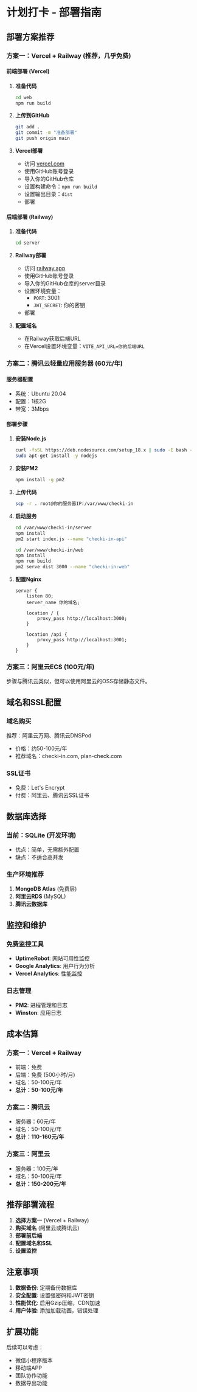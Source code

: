 # 计划打卡 - 部署指南

## 部署方案推荐

### 方案一：Vercel + Railway (推荐，几乎免费)

#### 前端部署 (Vercel)
1. **准备代码**
   ```bash
   cd web
   npm run build
   ```

2. **上传到GitHub**
   ```bash
   git add .
   git commit -m "准备部署"
   git push origin main
   ```

3. **Vercel部署**
   - 访问 [vercel.com](https://vercel.com)
   - 使用GitHub账号登录
   - 导入你的GitHub仓库
   - 设置构建命令：`npm run build`
   - 设置输出目录：`dist`
   - 部署

#### 后端部署 (Railway)
1. **准备代码**
   ```bash
   cd server
   ```

2. **Railway部署**
   - 访问 [railway.app](https://railway.app)
   - 使用GitHub账号登录
   - 导入你的GitHub仓库的server目录
   - 设置环境变量：
     - `PORT`: 3001
     - `JWT_SECRET`: 你的密钥
   - 部署

3. **配置域名**
   - 在Railway获取后端URL
   - 在Vercel设置环境变量：`VITE_API_URL=你的后端URL`

### 方案二：腾讯云轻量应用服务器 (60元/年)

#### 服务器配置
- 系统：Ubuntu 20.04
- 配置：1核2G
- 带宽：3Mbps

#### 部署步骤
1. **安装Node.js**
   ```bash
   curl -fsSL https://deb.nodesource.com/setup_18.x | sudo -E bash -
   sudo apt-get install -y nodejs
   ```

2. **安装PM2**
   ```bash
   npm install -g pm2
   ```

3. **上传代码**
   ```bash
   scp -r . root@你的服务器IP:/var/www/checki-in
   ```

4. **启动服务**
   ```bash
   cd /var/www/checki-in/server
   npm install
   pm2 start index.js --name "checki-in-api"
   
   cd /var/www/checki-in/web
   npm install
   npm run build
   pm2 serve dist 3000 --name "checki-in-web"
   ```

5. **配置Nginx**
   ```nginx
   server {
       listen 80;
       server_name 你的域名;
       
       location / {
           proxy_pass http://localhost:3000;
       }
       
       location /api {
           proxy_pass http://localhost:3001;
       }
   }
   ```

### 方案三：阿里云ECS (100元/年)

步骤与腾讯云类似，但可以使用阿里云的OSS存储静态文件。

## 域名和SSL配置

### 域名购买
推荐：阿里云万网、腾讯云DNSPod
- 价格：约50-100元/年
- 推荐域名：checki-in.com, plan-check.com

### SSL证书
- 免费：Let's Encrypt
- 付费：阿里云、腾讯云SSL证书

## 数据库选择

### 当前：SQLite (开发环境)
- 优点：简单，无需额外配置
- 缺点：不适合高并发

### 生产环境推荐
1. **MongoDB Atlas** (免费层)
2. **阿里云RDS** (MySQL)
3. **腾讯云数据库**

## 监控和维护

### 免费监控工具
- **UptimeRobot**: 网站可用性监控
- **Google Analytics**: 用户行为分析
- **Vercel Analytics**: 性能监控

### 日志管理
- **PM2**: 进程管理和日志
- **Winston**: 应用日志

## 成本估算

### 方案一：Vercel + Railway
- 前端：免费
- 后端：免费 (500小时/月)
- 域名：50-100元/年
- **总计：50-100元/年**

### 方案二：腾讯云
- 服务器：60元/年
- 域名：50-100元/年
- **总计：110-160元/年**

### 方案三：阿里云
- 服务器：100元/年
- 域名：50-100元/年
- **总计：150-200元/年**

## 推荐部署流程

1. **选择方案一** (Vercel + Railway)
2. **购买域名** (阿里云或腾讯云)
3. **部署前后端**
4. **配置域名和SSL**
5. **设置监控**

## 注意事项

1. **数据备份**: 定期备份数据库
2. **安全配置**: 设置强密码和JWT密钥
3. **性能优化**: 启用Gzip压缩，CDN加速
4. **用户体验**: 添加加载动画，错误处理

## 扩展功能

后续可以考虑：
- 微信小程序版本
- 移动端APP
- 团队协作功能
- 数据导出功能 